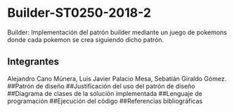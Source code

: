 # Builder-ST0250-2018-2
Builder: Implementación del patrón builder mediante un juego de pokemons donde cada pokemon se crea siguiendo dicho patrón.
## Integrantes
Alejandro Cano Múnera,
Luis Javier Palacio Mesa,
Sebatián Giraldo Gómez.
##Patrón de diseño
##Justificación del uso del patrón de diseño
##Diagrama de clases de la solución implementada
##Lenguaje de programación
##Ejecución del código
##Referencias bibliográficas
